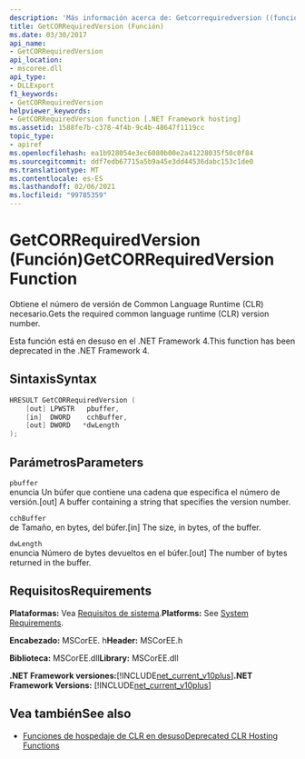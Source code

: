 ```yaml
---
description: 'Más información acerca de: Getcorrequiredversion ((función)'
title: GetCORRequiredVersion (Función)
ms.date: 03/30/2017
api_name:
- GetCORRequiredVersion
api_location:
- mscoree.dll
api_type:
- DLLExport
f1_keywords:
- GetCORRequiredVersion
helpviewer_keywords:
- GetCORRequiredVersion function [.NET Framework hosting]
ms.assetid: 1588fe7b-c378-4f4b-9c4b-48647f1119cc
topic_type:
- apiref
ms.openlocfilehash: ea1b928054e3ec6080b00e2a41228035f50c0f84
ms.sourcegitcommit: ddf7edb67715a5b9a45e3dd44536dabc153c1de0
ms.translationtype: MT
ms.contentlocale: es-ES
ms.lasthandoff: 02/06/2021
ms.locfileid: "99785359"
---
```

# <a name="getcorrequiredversion-function"></a><span data-ttu-id="b1472-103">GetCORRequiredVersion (Función)</span><span class="sxs-lookup"><span data-stu-id="b1472-103">GetCORRequiredVersion Function</span></span>

<span data-ttu-id="b1472-104">Obtiene el número de versión de Common Language Runtime (CLR) necesario.</span><span class="sxs-lookup"><span data-stu-id="b1472-104">Gets the required common language runtime (CLR) version number.</span></span>  
  
 <span data-ttu-id="b1472-105">Esta función está en desuso en el .NET Framework 4.</span><span class="sxs-lookup"><span data-stu-id="b1472-105">This function has been deprecated in the .NET Framework 4.</span></span>  
  
## <a name="syntax"></a><span data-ttu-id="b1472-106">Sintaxis</span><span class="sxs-lookup"><span data-stu-id="b1472-106">Syntax</span></span>  
  
```cpp  
HRESULT GetCORRequiredVersion (  
    [out] LPWSTR   pbuffer,  
    [in]  DWORD    cchBuffer,  
    [out] DWORD   *dwLength  
);  
```  
  
## <a name="parameters"></a><span data-ttu-id="b1472-107">Parámetros</span><span class="sxs-lookup"><span data-stu-id="b1472-107">Parameters</span></span>  

 `pbuffer`  
 <span data-ttu-id="b1472-108">enuncia Un búfer que contiene una cadena que especifica el número de versión.</span><span class="sxs-lookup"><span data-stu-id="b1472-108">[out] A buffer containing a string that specifies the version number.</span></span>  
  
 `cchBuffer`  
 <span data-ttu-id="b1472-109">de Tamaño, en bytes, del búfer.</span><span class="sxs-lookup"><span data-stu-id="b1472-109">[in] The size, in bytes, of the buffer.</span></span>  
  
 `dwLength`  
 <span data-ttu-id="b1472-110">enuncia Número de bytes devueltos en el búfer.</span><span class="sxs-lookup"><span data-stu-id="b1472-110">[out] The number of bytes returned in the buffer.</span></span>  
  
## <a name="requirements"></a><span data-ttu-id="b1472-111">Requisitos</span><span class="sxs-lookup"><span data-stu-id="b1472-111">Requirements</span></span>  

 <span data-ttu-id="b1472-112">**Plataformas:** Vea [Requisitos de sistema](../../get-started/system-requirements.md).</span><span class="sxs-lookup"><span data-stu-id="b1472-112">**Platforms:** See [System Requirements](../../get-started/system-requirements.md).</span></span>  
  
 <span data-ttu-id="b1472-113">**Encabezado:** MSCorEE. h</span><span class="sxs-lookup"><span data-stu-id="b1472-113">**Header:** MSCorEE.h</span></span>  
  
 <span data-ttu-id="b1472-114">**Biblioteca:** MSCorEE.dll</span><span class="sxs-lookup"><span data-stu-id="b1472-114">**Library:** MSCorEE.dll</span></span>  
  
 <span data-ttu-id="b1472-115">**.NET Framework versiones:**[!INCLUDE[net_current_v10plus](../../../../includes/net-current-v10plus-md.md)]</span><span class="sxs-lookup"><span data-stu-id="b1472-115">**.NET Framework Versions:** [!INCLUDE[net_current_v10plus](../../../../includes/net-current-v10plus-md.md)]</span></span>  
  
## <a name="see-also"></a><span data-ttu-id="b1472-116">Vea también</span><span class="sxs-lookup"><span data-stu-id="b1472-116">See also</span></span>

- [<span data-ttu-id="b1472-117">Funciones de hospedaje de CLR en desuso</span><span class="sxs-lookup"><span data-stu-id="b1472-117">Deprecated CLR Hosting Functions</span></span>](deprecated-clr-hosting-functions.md)
